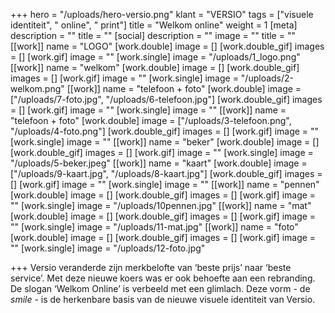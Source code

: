 +++
hero = "/uploads/hero-versio.png"
klant = "VERSIO"
tags = ["visuele identiteit", " online", " print"]
title = "Welkom online"
weight = 1
[meta]
description = ""
title = ""
[social]
description = ""
image = ""
title = ""
[[work]]
name = "LOGO"
[work.double]
image = []
[work.double_gif]
images = []
[work.gif]
image = ""
[work.single]
image = "/uploads/1_logo.png"
[[work]]
name = "welkom"
[work.double]
image = []
[work.double_gif]
images = []
[work.gif]
image = ""
[work.single]
image = "/uploads/2-welkom.png"
[[work]]
name = "telefoon + foto"
[work.double]
image = ["/uploads/7-foto.jpg", "/uploads/6-telefoon.jpg"]
[work.double_gif]
images = []
[work.gif]
image = ""
[work.single]
image = ""
[[work]]
name = "telefoon + foto"
[work.double]
image = ["/uploads/3-telefoon.png", "/uploads/4-foto.png"]
[work.double_gif]
images = []
[work.gif]
image = ""
[work.single]
image = ""
[[work]]
name = "beker"
[work.double]
image = []
[work.double_gif]
images = []
[work.gif]
image = ""
[work.single]
image = "/uploads/5-beker.jpeg"
[[work]]
name = "kaart"
[work.double]
image = ["/uploads/9-kaart.jpg", "/uploads/8-kaart.jpg"]
[work.double_gif]
images = []
[work.gif]
image = ""
[work.single]
image = ""
[[work]]
name = "pennen"
[work.double]
image = []
[work.double_gif]
images = []
[work.gif]
image = ""
[work.single]
image = "/uploads/10pennen.jpg"
[[work]]
name = "mat"
[work.double]
image = []
[work.double_gif]
images = []
[work.gif]
image = ""
[work.single]
image = "/uploads/11-mat.jpg"
[[work]]
name = "foto"
[work.double]
image = []
[work.double_gif]
images = []
[work.gif]
image = ""
[work.single]
image = "/uploads/12-foto.jpg"

+++
Versio veranderde zijn merkbelofte van ‘beste prijs’ naar ‘beste service’. Met deze nieuwe koers was er ook behoefte aan een rebranding. De slogan ‘Welkom Online’ is verbeeld met een glimlach. Deze vorm - de _smile_ -   is de herkenbare basis van de nieuwe visuele identiteit van Versio.